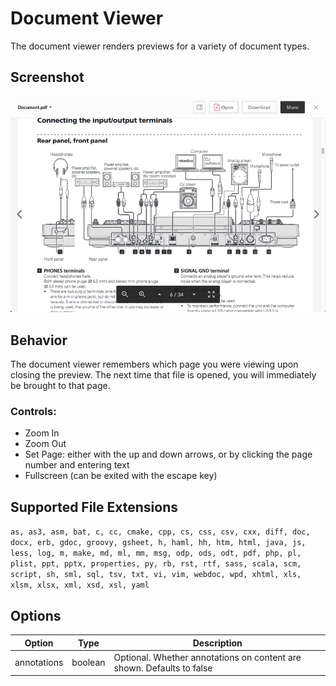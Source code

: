 # Document Viewer

The document viewer renders previews for a variety of document types.

## Screenshot

![Screenshot of document viewer](images/document.png)

## Behavior

The document viewer remembers which page you were viewing upon closing the preview.
The next time that file is opened, you will immediately be brought to that page.

### Controls:
* Zoom In
* Zoom Out
* Set Page: either with the up and down arrows, or by clicking the page number and entering text
* Fullscreen (can be exited with the escape key)

## Supported File Extensions

`as, as3, asm, bat, c, cc, cmake, cpp, cs, css, csv, cxx, diff, doc, docx, erb, gdoc, groovy, gsheet, h, haml, hh, htm, html, java, js, less, log, m, make, md, ml, mm, msg, odp, ods, odt, pdf, php, pl, plist, ppt, pptx, properties, py, rb, rst, rtf, sass, scala, scm, script, sh, sml, sql, tsv, txt, vi, vim, webdoc, wpd, xhtml, xls, xlsm, xlsx, xml, xsd, xsl, yaml`

## Options

| Option | Type | Description |
| --- | --- | --- |
| annotations | boolean | Optional. Whether annotations on content are shown. Defaults  to false |

